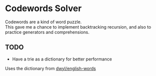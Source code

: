 # Codewords Solver
Codewords are a kind of word puzzle.  
This gave me a chance to implement backtracking recursion, and also to practice generators and comprehensions.  

## TODO
- Have a trie as a dictionary for better performance

Uses the dictionary from [dwyl/english-words](https://github.com/dwyl/english-words)